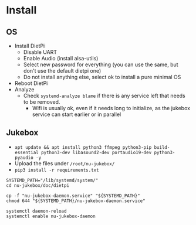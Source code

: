 
# Install

## OS

* Install DietPi
  * Disable UART
  * Enable Audio (install alsa-utils)
  * Select new password for everything (you can use the same, but don't use the default dietpi one)
  * Do not install anything else, select ok to install a pure minimal OS
* Reboot DietPi
* Analyze
  * Check `systemd-analyze blame` if there is any service left that needs to be removed.
    * Wifi is usually ok, even if it needs long to initialize, as the jukebox service can start earlier or in parallel

## Jukebox

* `apt update && apt install python3 ffmpeg python3-pip build-essential python3-dev libasound2-dev portaudio19-dev python3-pyaudio -y`
* Upload the files under `/root/nu-jukebox/`
* `pip3 install -r requirements.txt`
```
SYSTEMD_PATH="/lib/systemd/system/"
cd nu-jukebox/doc/dietpi

cp -f "nu-jukebox-daemon.service" "${SYSTEMD_PATH}"
chmod 644 "${SYSTEMD_PATH}/nu-jukebox-daemon.service"

systemctl daemon-reload
systemctl enable nu-jukebox-daemon
```

